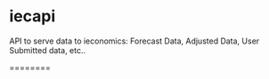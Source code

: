 iecapi
======

API to serve data to ieconomics: Forecast Data, Adjusted Data, User Submitted data, etc..


========

